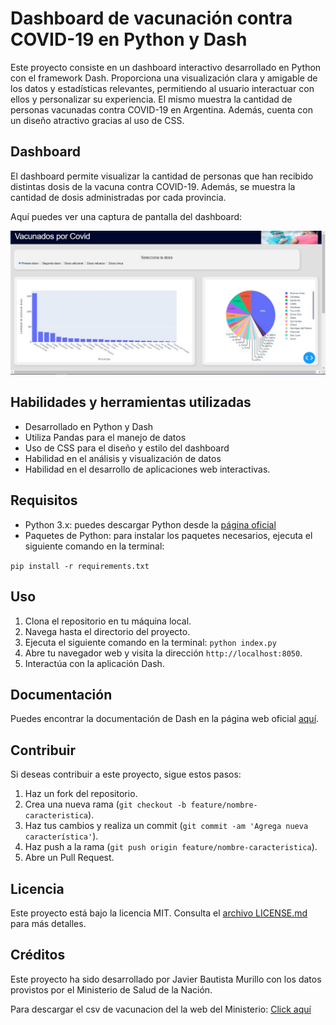 # Dashboard de vacunación contra COVID-19 en Python y Dash

Este proyecto consiste en un dashboard interactivo desarrollado en Python con el framework Dash. Proporciona una visualización clara y amigable de los datos y estadísticas relevantes, permitiendo al usuario interactuar con ellos y personalizar su experiencia. El mismo muestra la cantidad de personas vacunadas contra COVID-19 en Argentina. Además, cuenta con un diseño atractivo gracias al uso de CSS.

## Dashboard

El dashboard permite visualizar la cantidad de personas que han recibido distintas dosis de la vacuna contra COVID-19. Además, se muestra la cantidad de dosis administradas por cada provincia.

Aquí puedes ver una captura de pantalla del dashboard:

![Captura de pantalla del dashboard](./pictures/captura_dashboard.jpg)

## Habilidades y herramientas utilizadas

* Desarrollado en Python y Dash
* Utiliza Pandas para el manejo de datos
* Uso de CSS para el diseño y estilo del dashboard
* Habilidad en el análisis y visualización de datos
* Habilidad en el desarrollo de aplicaciones web interactivas.

## Requisitos

- Python 3.x: puedes descargar Python desde la [página oficial](https://www.python.org/downloads/)
- Paquetes de Python: para instalar los paquetes necesarios, ejecuta el siguiente comando en la terminal:

`pip install -r requirements.txt`

## Uso

1. Clona el repositorio en tu máquina local.
2. Navega hasta el directorio del proyecto.
3. Ejecuta el siguiente comando en la terminal: `python index.py`
4. Abre tu navegador web y visita la dirección `http://localhost:8050`.
5. Interactúa con la aplicación Dash.

## Documentación

Puedes encontrar la documentación de Dash en la página web oficial [aquí](https://dash.plotly.com/).

## Contribuir

Si deseas contribuir a este proyecto, sigue estos pasos:

1. Haz un fork del repositorio.
2. Crea una nueva rama (`git checkout -b feature/nombre-caracteristica`).
3. Haz tus cambios y realiza un commit (`git commit -am 'Agrega nueva característica'`).
4. Haz push a la rama (`git push origin feature/nombre-caracteristica`).
5. Abre un Pull Request.

## Licencia

Este proyecto está bajo la licencia MIT. Consulta el [archivo LICENSE.md](./LICENSE.md) para más detalles.

## Créditos
Este proyecto ha sido desarrollado por Javier Bautista Murillo con los datos provistos por el Ministerio de Salud de la Nación.

Para descargar el csv de vacunacion del la web del Ministerio: [Click aquí](http://datos.salud.gob.ar/dataset/vacunas-contra-covid-19-dosis-aplicadas-en-la-republica-argentina)


